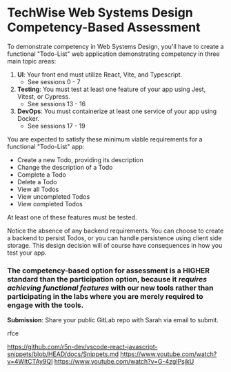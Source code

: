 # TechWise Web Systems Design Competency-Based Assessment

To demonstrate competency in Web Systems Design, you'll have to create a functional "Todo-List" web application demonstrating competency in three main topic areas:

1. **UI**: Your front end must utilize React, Vite, and Typescript.
   - See sessions 0 - 7
2. **Testing**: You must test at least one feature of your app using Jest, Vitest, or Cypress.
   - See sessions 13 - 16
3. **DevOps**: You must containerize at least one service of your app using Docker.
   - See sessions 17 - 19

You are expected to satisfy these minimum viable requirements for a functional "Todo-List" app:

- Create a new Todo, providing its description
- Change the description of a Todo
- Complete a Todo
- Delete a Todo
- View all Todos
- View uncompleted Todos
- View completed Todos

At least one of these features must be tested.

Notice the absence of any backend requirements.
You can choose to create a backend to persist Todos, or you can handle persistence using client side storage.
This design decision will of course have consequences in how you test your app.

### The competency-based option for assessment is a **HIGHER** standard than the participation option, because it _requires achieving functional features_ with our new tools rather than participating in the labs where you are merely required to engage with the tools.

**Submission**: Share your public GitLab repo with Sarah via email to submit.

rfce

https://github.com/r5n-dev/vscode-react-javascript-snippets/blob/HEAD/docs/Snippets.md
https://www.youtube.com/watch?v=4WltCTAy9QI
https://www.youtube.com/watch?v=G-4zgIPsjkU
